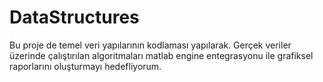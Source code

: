 # DataStructures

Bu proje de temel veri yapılarının kodlaması yapılarak. Gerçek veriler üzerinde çalıştırılan algoritmaları matlab engine entegrasyonu ile grafiksel raporlarını oluşturmayı hedefliyorum.
